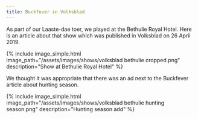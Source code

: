 ```yaml
---
title: Buckfever in Volksblad
---
```


As part of our Laaste-dae toer, we played at the Bethulie Royal Hotel. Here is an article about that show which was published in Volksblad on 26 April 2019.

{% include image_simple.html
    image_path="/assets/images/shows/volksblad bethulie cropped.png"
    description="Show at Bethulie Royal Hotel"
%}

We thought it was appropriate that there was an ad next to the Buckfever article about hunting season.

{% include image_simple.html
    image_path="/assets/images/shows/volksblad bethulie hunting season.png"
    description="Hunting season add"
%}
